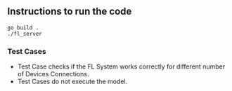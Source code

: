 ## Instructions to run the code
```
go build .
./fl_server
```

### Test Cases

* Test Case checks if the FL System works correctly for different number of Devices Connections.
* Test Cases do  not execute the model.